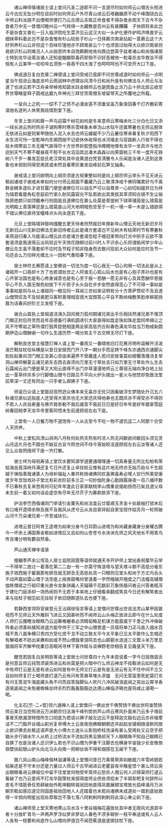 <!-- { "loadSidebar": true } -->
　　诸山禅师偕诸居士请上堂问凡圣二途即不问一言道尽时如何师云山僧舌头短进云今古应无坠分明在目前时如何师云户外尽青山进云石塔巍巍原不动千峰围绕白云中师云料汝跳不出僧喝师便打乃云古德云夫取正命食者不得杂食余观天下古今不杂食者万中无一昔僧问睦州云一气转得一大藏教是否州云有甚饆饠　子快把将来此岂不是杂食又普化一日入临济院吃生菜济见云这汉大似一头驴化便作驴鸣济唤直岁云细抹草料着此岂不是杂食惟有杉山较些子杉山一日择蕨次南泉拈起一茎蕨云这个大好供养杉山云非但这个百味珍馐他亦不顾南泉云个个也须尝过始得大众欲识南泉则易欲识杉山则难况人人从始至终本自饱齁齁地肯向鼎边尝脔乎兹者诸山和尚偕诸居士特到龙华设斋汝诸人还知是醍醐耶毒药耶倘不识好恶被他一粒毒杀龙华救汝不得倘有人云某甲一咬咬啐五须弥一吞吞干四大海了也呵呵呵也不可空开大口下座。

　　佛成道日复白克章二禅德请上堂问受戒已竟即不问世尊成道时如何师云一点明星当午现进云海底龙吟云雨润林中虎啸谷风清今日和尚升座有何佛法与人师云与汝道了也进云若不泛舟亲举棹焉知碧水跃金鳞师云也是困鱼止泺乃云十拱北辰云收空界世尊睹星释子圆戒达磨九年神光三拜甘贽斋僧东坡留带天之所覆地之所载。

　　一呈向上之机一一偿不了之债不必涌金莲不须垂宝盖万象渐回春千灯齐散彩寄语驰名逐利人休笑我祛情割爱下座。

　　冬至上堂问和磬一声鸟迎霜千树花如何是冬来意师云寒梅未吐三分白化日又添一线长进云热时热杀子湖狗寒时寒杀雪峰象未审沩山水牯牛还属寒暑也无师云脱体无依进云如是则某甲随他入泥入水去也师云龌龊不少乃云暑往寒来春复秋夕阳西下水东流可怜一宝乾坤内东掷西抛不记收休休收得也冰河堪走马官路断人行收不得也枯木倚寒岩三冬无暖气直得尽十方世界折胶堕指冷飕飕地惟有龙华一坐具许与他方迥别天气不寒不暖昼夜不短不长水滔滔其远凑木森森以向荣碧桃三千年一度开花铁树八千岁一番发蕊慈氏老汉常处其中说黄道白梵音清雅令人乐闻是汝诸人还到这景象也未倘到同得受用其或未然且看寒灰重发焰峰前石笋又抽条。

　　谢戒请上堂问欲明向上纲宗须是古规重整如何是向上纲宗师云举头不见天进云秪如诸戒子谢戒未审如何分付师云觌面不囊藏乃云三聚清净戒千佛同嘱累好鸟不离群金鳞多逐队才进甘露门便登诸佛位可以自庄严可以自尊贵一心如切如磋异日为祥为瑞君看屋角松苍庭前竹翠久耐风霜容光不坠若欲出其类拔其萃须知古镜不生尘骊珠原绝颣只如顶戴奉行则固是且道佛位在甚么处莫是菩提树下绿草铺茵是么错莫是光明殿上青莲捧足是么错莫是山河大地明暗色空至于一机一境一草一木是么错欲得不错认佛位直待宝幢峰点头向汝道去下座。

　　元旦上堂隔墙钟鼓响撞醒五更天侍者欣然报旧年换新年山僧云天地无新旧岁月无新旧山川无新旧佛法无新旧侍者云此是诸方套语岂不见树木有枯荣时节有寒暑秋来燕自归春入鸟能语山僧云此亦是诸方套语忽程子峨冠束带向灯光中拱手云欲不落套语须是我道得云淡风轻近午天傍花随柳过前川时人不识余心乐将谓偷闲学少年山僧云先生虽不落套却不应时及节程子知非隐身而去敢问现前大众如何是应时及节一句还会么万仞祥光缠北斗一团和气奏阳春下座。

　　居士林符五赛愿请上堂佛说一切法为度一切心我无一切心何用一切法此是从上诸祖开一口吞却十方了也若谓处世之人阿谁无心观山玩水也是有心抱子弄孙也是有心齐家治国也是有心修身诚意也是有心至于报一恩酬一愿无非有心及其愿酬毕恩报毕心不负人面无惭色如放下千斤担子头头自在步步安然直得觅心了不可得一事如是事事如是则与从上诸祖同一眼见同一耳闻三世如来证明有分十方菩萨赞叹不及且道山僧赞叹及不及轻裘肥马客积善理相宜德大宜图答心平自不欺岭梅敷笑脸岸柳密扬眉为话春风好阶兰又发枝下座。

　　谢合山首执上堂祖道浇漓久回风根力孤何期诸兄弟出手乐相扶然诸兄弟不惟顶门眼正肘后符灵而且年高德备行满机圆诱引大家直得如盘走珠如珠走盘同申揖让之风不守寒岩之草所谓打鼓弄琵琶相逢两会家高低齐应和春色满龙华兹当万物咸新圆期伊迩山僧酬谢一句作么生道历然一喝分宾主千古交辉无尽灯下座。

　　解制良忠堂主偕慧灯禅人请上堂一番雨又一番晴依旧灯花赛月明布袋解开活泼泼芒鞋拄杖任纵横是以昔日安居而门开八字一朝分手而足跨千峰东亦通西亦通脚尖到处起春风顶门眼正及第心空由来遍界不曾藏逢人若问安居事莫如螃蟹落镬汤复举洞山禅师解夏云诸兄弟东去西去直须向万里无寸草处去只如万里无寸草处作么生去石霜闻云出门便是草又大阳云直得不出门亦草漫漫地师云三尊宿无端向净白地上拈出一茎草绊杀多少行脚僧山僧今日路见不平向火炉头拨出一星火与他焚却免致法堂前草深一丈还有同出一只手者么掷拂子下座。

　　师诞日众请上堂面目现然迥众俦本来无喜亦无忧只因看破浮生梦随处升沉五六秋诸兄弟似这般底人还受得大家庆也无大家还庆得他寿也无既庆亦不得受亦不得则不若人人庆自寿量与佛齐肩弥勒不我后威音不我前日日是好日年年是好年腊翠雪庭树春回桃李天龙华寺里客同悟未生前遂顾视左右下座。

　　上堂有一人日餐万物不道饱有一人从古至今不吃一物不道饥这二人阿那个合受人天供养。

　　中秋上堂松风清山涧冽八月秋何处热天热有时凉人热无间歇欲间歇回头须见灵山月这片月也不圆也不缺亘古亘今照世间不待今宵始皎洁遂顾视左右云汝等诸人还见么众皆罔措师下座一齐打散。

　　谢士祥为母祝寿请上堂饮水要知源学道要通理理通一切真寿量无所比松柏有荣枯海岳竟深峙月满还复亏日升还复止卓拄杖云惟有这片地无终亦无始万劫与千生超越于弹指善哉诸善人为母祈福祉人眷共称扬诸佛同欢喜佛喜寿必增人钦行所美安康度岁年含饴戏孙子堂北有彩衣阶前多兰芷一句妙伽陀身心勤践履昼夜一百八循环数不已春秋去复来悠焉何可纪年年逢此日家家献桃李山僧重说偈助扬而已矣且道父母未生前一着又如何话会虚空有尽年无尽芥子为筹款款添下座。

　　护法李竺西偕诸同门举请引金粟先和尚法龛云廿载琢玉烹金十处敲枷打锁末后有口难开遗得余殃及我不及我风从虎兮云从龙自家舁起自家宝捏作姑苏月一轮照破山河千万朵诸兄弟一齐至诚扶引。

　　进塔云昔日阿育王造塔为如来分身今日邓蔚山进塔为和尚藏身藏身分身耀古腾今一坏赤土满国黄金秪如进塔后又且如何山苍苍兮水泱泱先师之风天地长不用青鸟传吉壤分明有麝自然香。

　　芦山通天禅寺语录

　　檀樾季芦余公侄及人居士监院寂霞等请师就通天寺开炉师上堂拈香祝厘毕云举一不得举二放过一着落在第二二由一有一亦莫守珠浪塔与望夫塔斗额不高低分毫东施子效西施子颦眉那有妍丑就无妍丑无高低处具一只眼则见堂头和尚于方丈内舌头不动声震如雷山僧于法空座上摇唇鼓嘴何曾道着一字然檀越开檀度之门法幢高辅僧伽练僧祗之行祖印重光直令龙象骈阗人天辐辏千花献彩万象扬眉问者云兴答者瓶泻于建化门庭添却一场热闹则不无若于本来地上仔细看来翻成笑具今日还有解笑者出来与拄杖子相见如无拄杖子依旧随群逐队去也便下座。

　　若静西堂领将官侯登元王沾祺徐恒言等请上堂僧问世尊出世说法灵山某甲因甚视而不见师云天外雁斜飞进云又因甚听而不闻师云山头梅正放进云即今在什么处度人师打云擉瞎汝眼睛乃云运筹帷幄者必须精韬略足机谋方能震威于千里之外冲锋破阵者必须善纵擒知进退方能夺帅于三军之中山僧曾遣一员宿将单刀疋马直入烟水百城不贵八面争横只贵四方受化庶干戈不动立致太平今太平象已见太平歌作么生唱还有解唱者不妨出来赓和如或不然山僧独掌浪鸣去也山巅巅水涟涟三文鬻斗米万里息狼烟将军齐解甲枕橐日高眠闲寻林下客作赋与谈禅野老欣相告复见羲皇天下座。

　　醒觉若因复白吴明哲等请上堂居士问世尊四十九年未尝说着一字今日摇唇鼓舌是何意旨师云钝驽须装饰进云和尚莫是把火暗中行么师云神龙不挂鞍进云如何是无中有师打云是无是有进云如何是有中无师又打云是有是无进云有无不住中间不立又且如何师复打士喝师直打退乃云有问有答粪草堆头添搕　无问无答篮里死蛇莫打杀有问无答泥牛海底藏头角不问而自答独脚仙人吹尺八冲风破浪底闻之突出云霄寻香逐臭底闻之未免被蜘蛛丝绊杀烈烈轰轰豁豁达达德山棒临济喝也是将咸止渴喝一喝。

　　化主石[竺-二+堅]领六通禅人请上堂僧问一佛出世千佛赞扬千佛出世阿谁赞扬师云杲日当空照进云万派朝宗归法海千峰列势拱芦山师云寒风扑面来乃云多子塔前事普天绝漏泄特借所生口彻底为君说以拂子敲左边云不是释迦文敲右边云亦非维摩诘不二门豁开谷城山崱屴复举傅大士云夜夜抱佛眠朝朝还共起起坐镇相随语默同居止欲识佛去处秪这语声是大小傅大士迷头认影抱桥柱洗澡有甚么受用处又云空手把锄头步行骑水牛人从桥上过桥流水不流拟将黑豆换却天下人眼睛殊不知自己眼睛已自换了也是汝诸人还识伊么若也不识山僧为伊重干注脚去也横身宇宙独少长安推倒铁壁扶起银山驴头向北马头向南一把柳丝收不得和烟搭在玉阑干下座。

　　腊八凤山南山梅峰偕林滋谦等请上堂僧问昔日万乘尊荣弃如敝屣六年雪岭貌若枯柴还是不守本分还是力量过人师云千古罕闻进云老瞿昙夜半睹星悟个甚么师云突出眼睛看进云佛祖位中留不住堂堂何物受牢笼师云愁杀人僧云何人识得渠师打退云看破了也乃云爱闲不打龙华鼓策杖来探得度师业债些须偿未了半肩犁杷复何辞所以皮毛不惜筋骨任劳耕破劫外乾坤翻转祖翁田地直得凤凰展翅宝塔放光孤峰涌月万派朝宗秪如感应道交则固是祖翁田地人人还踏着也未若向诸佛未成道处一踏到底始救得一半倘向明星出现处荐取岂不落七落八阿剌剌阿剌剌将此深心奉尘刹下座。

　　诸山禅师至上堂天寒地寒山冻水冻十里谷城梅花遍放处其中者无限风光游其中者十分放旷青鸟一声两声罗浮似梦非梦动人春色不须多聊折一枝平奉送或有人云人人各有一枝要和尚底作么山僧向伊道岂不闻芭蕉道底遂掷拄杖下座。

